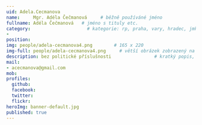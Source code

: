 ```yaml
---
uid: Adela.Cecmanova
name:     Mgr. Adéla Čečmanová     # běžně používáné jméno
fullname: Adéla Čečmanová   # jméno s tituly etc.
category:                     # kategorie: rp, praha, vary, hradec, jmk, senat
- 
position:
img: people/adela-cecmanova4.png        # 165 x 220
img-full: people/adela-cecmanova4.png     # větší obrázek zobrazený na podrobném profilu
description: bez politické příslušnosti                # kratký popis, max 160 znaků
mail:
- acecmanova@gmail.com
mob:   
profiles: 
  github: 
  facebook:      
  twitter:        
  flickr:       
heroImg: banner-default.jpg
published: true
---
```

